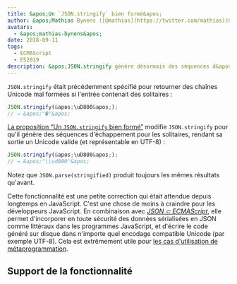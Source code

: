 ```yaml
---
title: &apos;Un `JSON.stringify` bien formé&apos;
author: &apos;Mathias Bynens ([@mathias](https://twitter.com/mathias))&apos;
avatars:
  - &apos;mathias-bynens&apos;
date: 2018-09-11
tags:
  - ECMAScript
  - ES2019
description: &apos;JSON.stringify génère désormais des séquences d&apos;échappement pour les solitaires, rendant sa sortie en Unicode valide (et représentable en UTF-8).&apos;
---
```

`JSON.stringify` était précédemment spécifié pour retourner des chaînes Unicode mal formées si l&apos;entrée contenait des solitaires :

```js
JSON.stringify(&apos;\uD800&apos;);
// → &apos;"�"&apos;
```

[La proposition “Un `JSON.stringify` bien formé”](https://github.com/tc39/proposal-well-formed-stringify) modifie `JSON.stringify` pour qu&apos;il génère des séquences d&apos;échappement pour les solitaires, rendant sa sortie un Unicode valide (et représentable en UTF-8) :

<!--truncate-->
```js
JSON.stringify(&apos;\uD800&apos;);
// → &apos;"\\ud800"&apos;
```

Notez que `JSON.parse(stringified)` produit toujours les mêmes résultats qu&apos;avant.

Cette fonctionnalité est une petite correction qui était attendue depuis longtemps en JavaScript. C&apos;est une chose de moins à craindre pour les développeurs JavaScript. En combinaison avec [_JSON ⊂ ECMAScript_](/features/subsume-json), elle permet d&apos;incorporer en toute sécurité des données sérialisées en JSON comme littéraux dans les programmes JavaScript, et d&apos;écrire le code généré sur disque dans n&apos;importe quel encodage compatible Unicode (par exemple UTF-8). Cela est extrêmement utile pour [les cas d&apos;utilisation de métaprogrammation](/features/subsume-json#embedding-json).

## Support de la fonctionnalité

<feature-support chrome="72 /blog/v8-release-72#well-formed-json.stringify"
                 firefox="64"
                 safari="12.1"
                 nodejs="12 https://twitter.com/mathias/status/1120700101637353473"
                 babel="yes https://github.com/zloirock/core-js#ecmascript-json"></feature-support>
